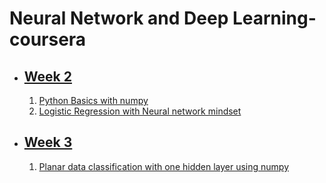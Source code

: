 # Neural Network and Deep Learning-coursera
* ## [Week 2](https://github.com/vipul2001/Intro-to-deep-learning-coursera-/tree/master/week%202)
   1. [Python Basics with numpy](https://github.com/vipul2001/Intro-to-deep-learning-coursera-/blob/master/week%202/Python%20Basics%20With%20Numpy.ipynb)
   2. [Logistic Regression with Neural network mindset](https://github.com/vipul2001/Intro-to-deep-learning-coursera-/blob/master/week%202/Logistic%20Regression%20with%20a%20Neural%20Network%20scratch.ipynb)
* ## [Week 3](https://github.com/vipul2001/Neural-network-and-deep-learning-coursera/tree/master/week%203)
    1. [Planar data classification with one hidden layer using numpy](https://github.com/vipul2001/Neural-network-and-deep-learning-coursera/blob/master/week%203/Planar%20data%20classification%20with%20one%20hidden%20layer.ipynb)

